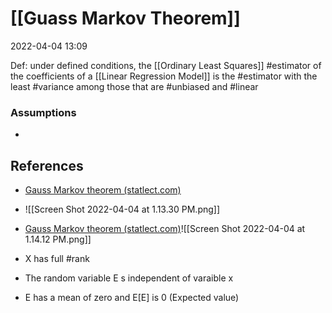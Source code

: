 # [[Guass Markov Theorem]]
2022-04-04 13:09

Def: under defined conditions, the [[Ordinary Least Squares]] #estimator of the coefficients of a [[Linear Regression Model]] is the #estimator with the least #variance  among those that are #unbiased and #linear
### Assumptions
- 

## References
- [Gauss Markov theorem (statlect.com)](https://www.statlect.com/fundamentals-of-statistics/Gauss-Markov-theorem)

- ![[Screen Shot 2022-04-04 at 1.13.30 PM.png]]
- [Gauss Markov theorem (statlect.com)](https://www.statlect.com/fundamentals-of-statistics/Gauss-Markov-theorem)![[Screen Shot 2022-04-04 at 1.14.12 PM.png]]
- X has full #rank
- The random variable E s independent of varaible x
- E has a mean of zero and E[E] is 0 (Expected value)




